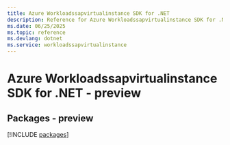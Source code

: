 ```yaml
---
title: Azure Workloadssapvirtualinstance SDK for .NET
description: Reference for Azure Workloadssapvirtualinstance SDK for .NET
ms.date: 06/25/2025
ms.topic: reference
ms.devlang: dotnet
ms.service: workloadssapvirtualinstance
---
```

# Azure Workloadssapvirtualinstance SDK for .NET - preview
## Packages - preview
[!INCLUDE [packages](workloadssapvirtualinstance-index.md)]